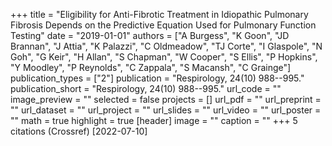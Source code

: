 +++
title = "Eligibility for Anti-Fibrotic Treatment in Idiopathic Pulmonary Fibrosis Depends on the Predictive Equation Used for Pulmonary Function Testing"
date = "2019-01-01"
authors = ["A Burgess", "K Goon", "JD Brannan", "J Attia", "K Palazzi", "C Oldmeadow", "TJ Corte", "I Glaspole", "N Goh", "G Keir", "H Allan", "S Chapman", "W Cooper", "S Ellis", "P Hopkins", "Y Moodley", "P Reynolds", "C Zappala", "S Macansh", "C Grainge"]
publication_types = ["2"]
publication = "Respirology, 24(10) 988--995."
publication_short = "Respirology, 24(10) 988--995."
url_code = ""
image_preview = ""
selected = false
projects = []
url_pdf = ""
url_preprint = ""
url_dataset = ""
url_project = ""
url_slides = ""
url_video = ""
url_poster = ""
math = true
highlight = true
[header]
image = ""
caption = ""
+++
5 citations (Crossref) [2022-07-10]
